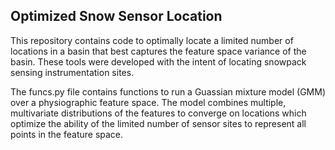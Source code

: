 ## Optimized Snow Sensor Location
This repository contains code to optimally locate a limited number of locations in a basin that best captures the feature space variance of the basin. These tools were developed with the intent of locating snowpack sensing instrumentation sites. 

The funcs.py file contains functions to run a Guassian mixture model (GMM) over a physiographic feature space. The model combines multiple, multivariate distributions of the features to converge on locations which optimize the ability of the limited number of sensor sites to represent all points in the feature space. 
